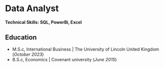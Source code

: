 # Data Analyst

#### Technical Skills: SQL, PowerBi, Excel

## Education						       		
- M.S.c, International Business	| The University of Lincoln United Kingdom (_October 2023_)	 			        		
- B.S.c, Economics | Covenant university (_June 2015_)


